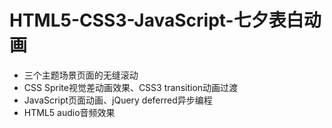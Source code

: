 # HTML5-CSS3-JavaScript-七夕表白动画
* 三个主题场景页面的无缝滚动
* CSS Sprite视觉差动画效果、CSS3 transition动画过渡
* JavaScript页面动画、jQuery deferred异步编程
* HTML5 audio音频效果
